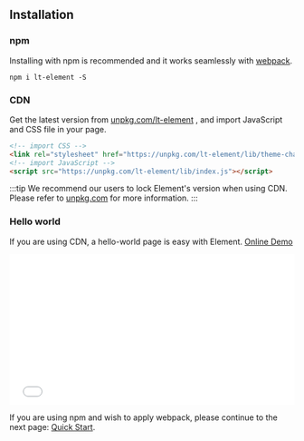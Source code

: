 ## Installation

### npm

Installing with npm is recommended and it works seamlessly with [webpack](https://webpack.js.org/).

```shell
npm i lt-element -S
```

### CDN

Get the latest version from [unpkg.com/lt-element](https://unpkg.com/lt-element/) , and import JavaScript and CSS file in your page.

```html
<!-- import CSS -->
<link rel="stylesheet" href="https://unpkg.com/lt-element/lib/theme-chalk/index.css">
<!-- import JavaScript -->
<script src="https://unpkg.com/lt-element/lib/index.js"></script>
```

:::tip
We recommend our users to lock Element's version when using CDN. Please refer to [unpkg.com](https://unpkg.com) for more information.
:::

### Hello world

If you are using CDN, a hello-world page is easy with Element. [Online Demo](https://codepen.io/ziyoung/pen/rRKYpd)

<iframe height="265" style="width: 100%;" scrolling="no" title="Element demo" src="//codepen.io/ziyoung/embed/rRKYpd/?height=265&theme-id=light&default-tab=html" frameborder="no" allowtransparency="true" allowfullscreen="true">
  See the Pen <a href='https://codepen.io/ziyoung/pen/rRKYpd/'>Element demo</a> by hetech
  (<a href='https://codepen.io/ziyoung'>@ziyoung</a>) on <a href='https://codepen.io'>CodePen</a>.
</iframe>

If you are using npm and wish to apply webpack, please continue to the next page: [Quick Start](/#/en-US/component/quickstart).

